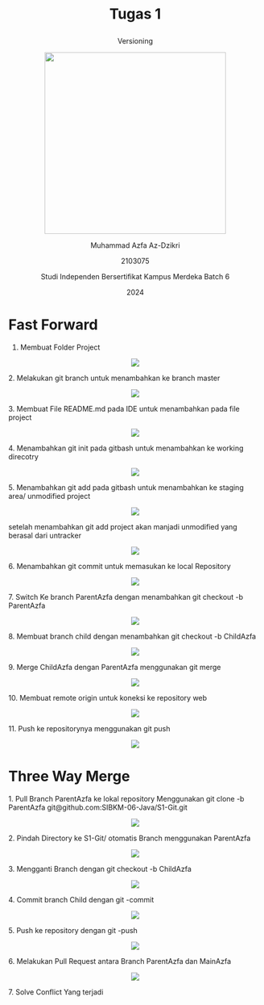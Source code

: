 
# <p align = "center"> Tugas 1</p>
<p align = "center"> Versioning</p>
<p align="center">
  <img src="img_1.png" width="360px" />
</p>
<p align="center"> Muhammad Azfa Az-Dzikri </p>
<p align="center"> 2103075 </p>

<p align="center"> Studi Independen Bersertifikat Kampus Merdeka Batch 6 </p>
<p align="center"> 2024</p>

# Fast Forward
1. Membuat Folder Project
<p align="center">
  <img src="img.png" />
</p>
2. Melakukan git branch untuk menambahkan ke branch master
<p align="center">
  <img src="img_5.png" />
</p>
3. Membuat File README.md pada IDE untuk menambahkan pada file project
<p align="center">
  <img src="img_6.png" />
</p>
4. Menambahkan git init pada gitbash untuk menambahkan ke working direcotry 
<p align="center">
  <img src="img_2.png" />
</p>
5. Menambahkan git add pada gitbash untuk menambahkan ke staging area/ unmodified project
<p align="center">
  <img src="img_3.png" />
</p>
setelah menambahkan git add project akan manjadi unmodified yang berasal dari untracker
<p align="center">
  <img src="img_4.png" />
</p>
6. Menambahkan git commit untuk memasukan ke local Repository
<p align="center">
  <img src="img_7.png" />
</p>
7. Switch Ke branch ParentAzfa dengan menambahkan git checkout -b ParentAzfa
<p align="center">
  <img src="img_8.png" />
</p>
8. Membuat branch child dengan menambahkan git checkout -b ChildAzfa
<p align="center">
  <img src="img_9.png" />
</p>
9. Merge ChildAzfa dengan ParentAzfa menggunakan git merge
<p align="center">
  <img src="img_12.png" />
</p>
10. Membuat remote origin untuk koneksi ke repository web
<p align="center">
  <img src="img_10.png" />
</p>
11. Push ke repositorynya menggunakan git push
<p align="center">
  <img src="img_11.png" />
</p>

# Three Way Merge

<p></p>
1. Pull Branch ParentAzfa ke lokal repository Menggunakan git clone -b ParentAzfa git@github.com:SIBKM-06-Java/S1-Git.git
<p align="center">
  <img src="img_13.png" /></p>
2. Pindah Directory ke S1-Git/ otomatis Branch menggunakan ParentAzfa
<p align="center">
  <img src="img_14.png" /></p>
3. Mengganti Branch dengan git checkout -b ChildAzfa
<p align="center">
  <img src="img_15.png" /></p>
4. Commit branch Child dengan git -commit
<p align="center">
  <img src="img_16.png" /></p>
5. Push ke repository dengan git -push
<p align="center">
  <img src="img_17.png" /></p>
6. Melakukan Pull Request antara Branch ParentAzfa dan MainAzfa
<p align="center">
  <img src="img_18.png" /></p>
7. Solve Conflict Yang terjadi

